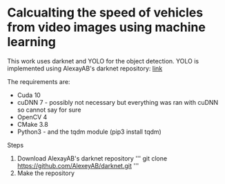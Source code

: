 # Calcualting the speed of vehicles from video images using machine learning

This work uses darknet and YOLO for the object detection.
YOLO is implemented using AlexayAB's darknet repository: [link]()

The requirements are:
* Cuda 10
* cuDNN 7 - possibly not necessary but everything was ran with cuDNN so cannot say for sure
* OpenCV 4
* CMake 3.8
* Python3 - and the tqdm module (pip3 install tqdm)

Steps
1. Download AlexayAB's darknet repository
'''
git clone https://github.com/AlexeyAB/darknet.git
'''
2. Make the repository

